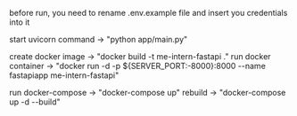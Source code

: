 before run, you need to rename .env.example file and insert you credentials into it

start uvicorn command ->    "python app/main.py"

create docker image ->      "docker build -t me-intern-fastapi ."
run docker container ->     "docker run -d -p ${SERVER_PORT:-8000}:8000 --name fastapiapp me-intern-fastapi"

run docker-compose ->       "docker-compose up"
rebuild ->                  "docker-compose up -d --build"